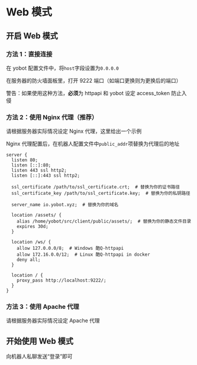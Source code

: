 # Web 模式

## 开启 Web 模式

### 方法 1：直接连接

在 yobot 配置文件中，将`host`字段设置为`0.0.0.0`

在服务器的防火墙面板里，打开 9222 端口（如端口更换则为更换后的端口）

警告：如果使用这种方法，**必须**为 httpapi 和 yobot 设定 access_token 防止入侵

### 方法 2：使用 Nginx 代理（推荐）

请根据服务器实际情况设定 Nginx 代理，这里给出一个示例

Nginx 代理配置后，在机器人配置文件中`public_addr`项替换为代理后的地址

```nginx {12-25}
server {
  listen 80;
  listen [::]:80;
  listen 443 ssl http2;
  listen [::]:443 ssl http2;

  ssl_certificate /path/to/ssl_certificate.crt;  # 替换为你的证书路径
  ssl_certificate_key /path/to/ssl_certificate.key;  # 替换为你的私钥路径

  server_name io.yobot.xyz;  # 替换为你的域名

  location /assets/ {
    alias /home/yobot/src/client/public/assets/;  # 替换为你的静态文件目录
    expires 30d;
  }

  location /ws/ {
    allow 127.0.0.0/8;  # Windows 酷Q-httpapi
    allow 172.16.0.0/12;  # Linux 酷Q-httpapi in docker
    deny all;
  }

  location / {
    proxy_pass http://localhost:9222/;
  }
}
```

### 方法 3：使用 Apache 代理

请根据服务器实际情况设定 Apache 代理

## 开始使用 Web 模式

向机器人私聊发送“登录”即可
